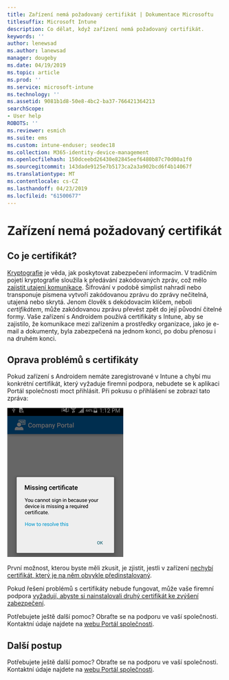 ```yaml
---
title: Zařízení nemá požadovaný certifikát | Dokumentace Microsoftu
titlesuffix: Microsoft Intune
description: Co dělat, když zařízení nemá požadovaný certifikát.
keywords: ''
author: lenewsad
ms.author: lanewsad
manager: dougeby
ms.date: 04/19/2019
ms.topic: article
ms.prod: ''
ms.service: microsoft-intune
ms.technology: ''
ms.assetid: 9081b1d8-50e8-4bc2-ba37-766421364213
searchScope:
- User help
ROBOTS: ''
ms.reviewer: esmich
ms.suite: ems
ms.custom: intune-enduser; seodec18
ms.collection: M365-identity-device-management
ms.openlocfilehash: 150dceebd26430e82845eef6480b87c70d00a1f0
ms.sourcegitcommit: 143dade9125e7b5173ca2a3a902bcd6f4b14067f
ms.translationtype: MT
ms.contentlocale: cs-CZ
ms.lasthandoff: 04/23/2019
ms.locfileid: "61500677"
---
```

# <a name="your-device-is-missing-a-required-certificate"></a>Zařízení nemá požadovaný certifikát

## <a name="whats-a-certificate"></a>Co je certifikát?

[Kryptografie](https://technet.microsoft.com/library/cc962030.aspx) je věda, jak poskytovat zabezpečení informacím. V tradičním pojetí kryptografie sloužila k předávání zakódovaných zpráv, což mělo [zajistit utajení komunikace](https://technet.microsoft.com/library/cc962019.aspx). Šifrování v podobě simplist nahradí nebo transponuje písmena vytvoří zakódovanou zprávu do zprávy nečitelná, utajená nebo skrytá. Jenom člověk s dekódovacím klíčem, neboli _certifikátem_, může zakódovanou zprávu převést zpět do její původní čitelné formy. Vaše zařízení s Androidem používá certifikáty s Intune, aby se zajistilo, že komunikace mezi zařízením a prostředky organizace, jako je e-mail a dokumenty, byla zabezpečená na jednom konci, po dobu přenosu i na druhém konci.

## <a name="fixing-certificate-issues"></a>Oprava problémů s certifikáty

Pokud zařízení s Androidem nemáte zaregistrované v Intune a chybí mu konkrétní certifikát, který vyžaduje firemní podpora, nebudete se k aplikaci Portál společnosti moct přihlásit. Při pokusu o přihlášení se zobrazí tato zpráva:

![screenshot-error-message-about-missing-certificate](./media/andr-cert_install-1-cert_missing.png)

První možnost, kterou byste měli zkusit, je zjistit, jestli v zařízení [nechybí certifikát, který je na něm obvykle předinstalovaný](your-device-is-missing-a-preinstalled-certificate-android.md).

Pokud řešení problémů s certifikáty nebude fungovat, může vaše firemní podpora [vyžadují, abyste si nainstalovali druhý certifikát ke zvýšení zabezpečení](your-device-is-missing-an-IT-required-certificate-android.md).

Potřebujete ještě další pomoc? Obraťte se na podporu ve vaší společnosti. Kontaktní údaje najdete na [webu Portál společnosti](https://go.microsoft.com/fwlink/?linkid=2010980).

## <a name="next-steps"></a>Další postup  
Potřebujete ještě další pomoc? Obraťte se na podporu ve vaší společnosti. Kontaktní údaje najdete na [webu Portál společnosti](https://go.microsoft.com/fwlink/?linkid=2010980).  

